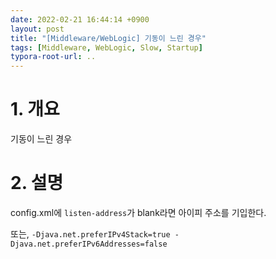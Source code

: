 ```yaml
---
date: 2022-02-21 16:44:14 +0900
layout: post
title: "[Middleware/WebLogic] 기동이 느린 경우"
tags: [Middleware, WebLogic, Slow, Startup]
typora-root-url: ..
---
```


# 1. 개요

기동이 느린 경우




# 2. 설명

config.xml에 `listen-address`가 blank라면 아이피 주소를 기입한다.

또는, `-Djava.net.preferIPv4Stack=true -Djava.net.preferIPv6Addresses=false`
